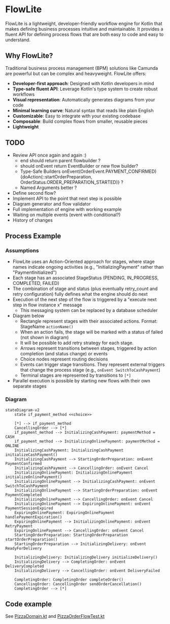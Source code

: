 # FlowLite

FlowLite is a lightweight, developer-friendly workflow engine for Kotlin that makes defining business processes intuitive and maintainable. It provides a fluent API for defining process flows that are both easy to code and easy to understand.

## Why FlowLite?

Traditional business process management (BPM) solutions like Camunda are powerful but can be complex and heavyweight. FlowLite offers:

- **Developer-first approach**: Designed with Kotlin developers in mind
- **Type-safe fluent API**: Leverage Kotlin's type system to create robust workflows
- **Visual representation**: Automatically generates diagrams from your code
- **Minimal learning curve**: Natural syntax that reads like plain English
- **Customizable**: Easy to integrate with your existing codebase
- **Composable**: Build complex flows from smaller, reusable pieces
- **Lightweight**

## TODO

* Review API once again and again :)
  * end should return parent flowbuilder ?
  * should onEvent return EventBuilder or new flow builder?
  * Type-Safe Builders onEvent(OrderEvent.PAYMENT_CONFIRMED) {doAction(::startOrderPreparation, OrderStatus.ORDER_PREPARATION_STARTED)} ?
  * Named Arguments better ?
* Define second flow?
* Implement API to the point that next step is possible 
* Diagram generator and flow validator
* Full implementation of engine with working example
* Waiting on multiple events (event with conditional?)
* History of changes

## Process Example

### Assumptions

* FlowLite uses an Action-Oriented approach for stages, where stage names indicate ongoing activities (e.g., "InitializingPayment" rather than "PaymentInitialized")
* Each stage has an associated StageStatus (PENDING, IN_PROGRESS, COMPLETED, FAILED)
* The combination of stage and status (plus eventually retry_count and retry configuration) fully defines what the engine should do next
* Execution of the next step of the flow is triggered by a "execute next step in flow instance x" message
  * This messaging system can be replaced by a database scheduler
* Diagram below
  * Rectangle represent stages with their associated actions. Format: StageName `actionName()`
  * When an action fails, the stage will be marked with a status of failed (not shown in diagram)
  * It will be possible to add retry strategy for each stage.
  * Arrows represent transitions between stages, triggered by action completion (and status change) or events
  * Choice nodes represent routing decisions
  * Events can trigger stage transitions. They represent external triggers that change the process stage (e.g., `onEvent SwitchToCashPayment`)
  * Terminal stages are represented by transitions to `[*]`
* Parallel execution is possible by starting new flows with their own separate stages

### Diagram

```mermaid
stateDiagram-v2
    state if_payment_method <<choice>>
    
    [*] --> if_payment_method
    CancellingOrder --> [*]
    if_payment_method --> InitializingCashPayment: paymentMethod = CASH
    if_payment_method --> InitializingOnlinePayment: paymentMethod = ONLINE
    InitializingCashPayment: InitializingCashPayment initializeCashPayment()
    InitializingCashPayment --> StartingOrderPreparation: onEvent PaymentConfirmed
    InitializingCashPayment --> CancellingOrder: onEvent Cancel
    InitializingOnlinePayment: InitializingOnlinePayment initializeOnlinePayment()
    InitializingOnlinePayment --> InitializingCashPayment: onEvent SwitchToCashPayment
    InitializingOnlinePayment --> StartingOrderPreparation: onEvent PaymentCompleted
    InitializingOnlinePayment --> CancellingOrder: onEvent Cancel 
    InitializingOnlinePayment --> ExpiringOnlinePayment: onEvent PaymentSessionExpired
    ExpiringOnlinePayment: ExpiringOnlinePayment handlePaymentExpiration()
    ExpiringOnlinePayment --> InitializingOnlinePayment: onEvent RetryPayment
    ExpiringOnlinePayment --> CancellingOrder: onEvent Cancel
    StartingOrderPreparation: StartingOrderPreparation startOrderPreparation()
    StartingOrderPreparation --> InitializingDelivery: onEvent ReadyForDelivery
     
    InitializingDelivery: InitializingDelivery initializeDelivery()
    InitializingDelivery --> CompletingOrder: onEvent DeliveryCompleted
    InitializingDelivery --> CancellingOrder: onEvent DeliveryFailed
    
    CompletingOrder: CompletingOrder completeOrder()
    CancellingOrder: CancellingOrder sendOrderCancellation()
    CompletingOrder --> [*]
```

## Code example

See [PizzaDomain.kt](test/PizzaDomain.kt) and [PizzaOrderFlowTest.kt](test/PizzaOrderFlowTest.kt)
